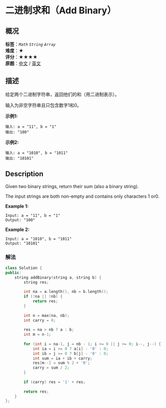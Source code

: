 # 二进制求和（Add Binary）
## 概况
**标签**：*`Math`*  *`String`*  *`Array`*<br>
**难度**：★<br>
**评分**：★★★★<br>
**原题**：[中文](https://leetcode-cn.com/problems/add-binary) / [英文](https://leetcode.com/problems/add-binary)

## 描述
给定两个二进制字符串，返回他们的和（用二进制表示）。

输入为非空字符串且只包含数字1和0。

**示例1:**
```
输入: a = "11", b = "1"
输出: "100"
```

**示例2:**
```
输入: a = "1010", b = "1011"
输出: "10101"
```

## Description
Given two binary strings, return their sum (also a binary string).

The input strings are both non-empty and contains only characters 1 or0.

**Example 1:**
```
Input: a = "11", b = "1"
Output: "100"
```

**Example 2:**
```
Input: a = "1010", b = "1011"
Output: "10101"
```


### 解法
```c++
class Solution {
public:
    string addBinary(string a, string b) {
        string res;
        
        int na = a.length(), nb = b.length();
        if (!na || !nb) {
            return res;
        }
        
        int n = max(na, nb);
        int carry = 0;
        
        res = na > nb ? a : b;
        int m = n-1;
        
        for (int i = na-1, j = nb - 1; i >= 0 || j >= 0; i--, j--) {
            int ia = i >= 0 ? a[i] - '0' : 0;
            int ib = j >= 0 ? b[j] - '0' : 0;
            int sum = ia + ib + carry;
            res[m--] = sum % 2 + '0';
            carry = sum / 2;
        }
        
        if (carry) res = '1' + res;
        
        return res;
    }
};
```